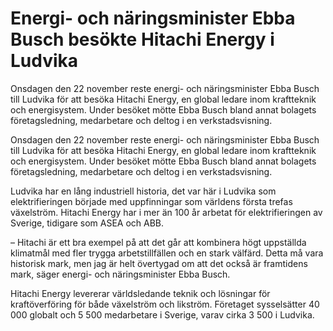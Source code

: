 # Energi- och näringsminister Ebba Busch besökte Hitachi Energy i Ludvika

Onsdagen den 22 november reste energi- och näringsminister Ebba Busch till Ludvika för att besöka Hitachi Energy, en global ledare inom kraftteknik och energisystem. Under besöket mötte Ebba Busch bland annat bolagets företagsledning, medarbetare och deltog i en verkstadsvisning.

Onsdagen den 22 november reste energi- och näringsminister Ebba Busch till Ludvika för att besöka Hitachi Energy, en global ledare inom kraftteknik och energisystem. Under besöket mötte Ebba Busch bland annat bolagets företagsledning, medarbetare och deltog i en verkstadsvisning.

Ludvika har en lång industriell historia, det var här i Ludvika som elektrifieringen började med uppfinningar som världens första trefas växelström. Hitachi Energy har i mer än 100 år arbetat för elektrifieringen av Sverige, tidigare som ASEA och ABB.

– Hitachi är ett bra exempel på att det går att kombinera högt uppställda klimatmål med fler trygga arbetstillfällen och en stark välfärd. Detta må vara historisk mark, men jag är helt övertygad om att det också är framtidens mark, säger energi- och näringsminister Ebba Busch.

Hitachi Energy levererar världsledande teknik och lösningar för kraftöverföring för både växelström och likström. Företaget sysselsätter 40 000 globalt och 5 500 medarbetare i Sverige, varav cirka 3 500 i Ludvika.
